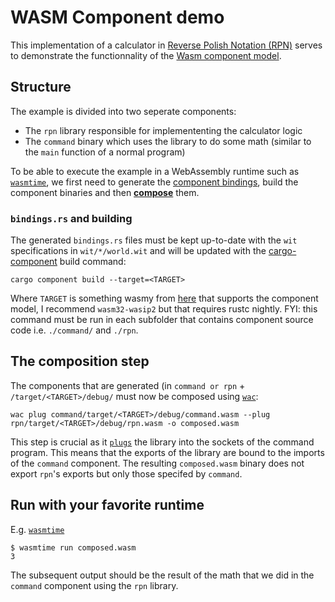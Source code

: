 # WASM Component demo
This implementation of a calculator in [Reverse Polish Notation (RPN)](https://en.wikipedia.org/wiki/Reverse_Polish_notation) serves to demonstrate the functionnality of the [Wasm component model](https://component-model.bytecodealliance.org/).

## Structure
The example is divided into two seperate components: 
- The `rpn` library responsible for implemententing the calculator logic
- The `command` binary which uses the library to do some math (similar to the `main` function of a normal program)

To be able to execute the example in a WebAssembly runtime such as [`wasmtime`](https://github.com/bytecodealliance/wasmtime), we first need to generate the [component bindings](https://github.com/bytecodealliance/wit-bindgen), build the component binaries and then **[compose](https://component-model.bytecodealliance.org/creating-and-consuming/composing.html)** them.

### `bindings.rs` and building
The generated `bindings.rs` files must be kept up-to-date with the `wit` specifications in `wit/*/world.wit` and will be updated with the [cargo-component](https://github.com/bytecodealliance/cargo-component) build command:
```
cargo component build --target=<TARGET>
```
Where `TARGET` is something wasmy from [here](https://doc.rust-lang.org/rustc/platform-support/wasm32-wasip1.html) that supports the component model, I recommend `wasm32-wasip2` but that requires rustc nightly.
FYI: this command must be run in each subfolder that contains component source code i.e. `./command/` and `./rpn`.

## The composition step
The components that are generated (in `command or rpn` + `/target/<TARGET>/debug/` must now be composed using [`wac`](https://github.com/bytecodealliance/wac):
```
wac plug command/target/<TARGET>/debug/command.wasm --plug rpn/target/<TARGET>/debug/rpn.wasm -o composed.wasm
```
This step is crucial as it [`plugs`](https://github.com/bytecodealliance/wac) the library into the sockets of the command program. This means that the exports of the library are bound to the imports of the `command` component. The resulting `composed.wasm` binary does not export `rpn`'s exports but only those specifed by `command`.

## Run with your favorite runtime
E.g. [`wasmtime`](https://github.com/bytecodealliance/wasmtime)
```
$ wasmtime run composed.wasm
3
```
The subsequent output should be the result of the math that we did in the `command` component using the `rpn` library.






